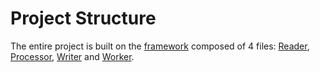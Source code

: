 # Project Structure

The entire project is built on the [framework](framework) composed of 4 files: [Reader](framework/reader.py), [Processor](framework/processor.py), [Writer](framework/writer.py) and [Worker](framework/worker.py).